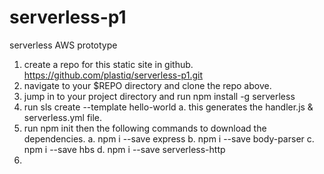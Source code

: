 # serverless-p1
serverless AWS prototype

1. create a repo for this static site in github. https://github.com/plastiq/serverless-p1.git
2. navigate to your $REPO directory and clone the repo above.
3. jump in to your project directory and run npm install -g serverless
4. run sls create --template  hello-world
    a. this generates the handler.js & serverless.yml file.
5. run npm init then the following commands to download the dependencies.
    a. npm i --save express
    b. npm i --save body-parser
    c. npm i --save  hbs
    d. npm i --save serverless-http
6.